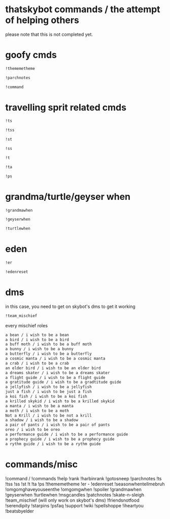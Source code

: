 # thatskybot commands / the attempt of helping others
please note that this is not completed yet.
# goofy cmds
```bash
!thememetheme
```
```bash
!parchnotes
```
```bash
!command
```
# travelling sprit related cmds

```bash
!ts
```
```bash
!tss
```
```bash
!st
```
```bash
!ss
```
```bash
!t
```
```bash
!ta
```
```bash
!ps
```
# grandma/turtle/geyser when
```bash
!grandmawhen
```
```bash
!geyserwhen
```
```bash
!turtlewhen
```
# eden 
```bash
!er
``` 
```bash
!edenreset
```
# dms
in this case, you need to get on skybot's dms to get it working
```bash
!team_mischief
```
every mischief roles 
```bash
a bean / i wish to be a bean
a bird / i wish to be a bird
a buff moth / i wish to be a buff moth
a bunny / i wish to be a bunny
a butterfly / i wish to be a butterfly
a cosmic manta / i wish to be a cosmic manta
a crab / i wish to be a crab 
an elder bird / i wish to be an elder bird 
a dreams skater / i wish to be a dreams skater
a flight guide / i wish to be a flight guide
a gratitude guide / i wish to be a gradtitude guide
a jellyfish / i wish to be a jellyfish
just a fish / i wish to be just a fish
a koi fish / i wish to be a koi fish
a krilled skykid / i wish to be a krilled skykid
a manta / i wish to be a manta
a moth / i wish to be a moth
Not a Krill / i wish to be not a krill
a shadow / i wish to be a shadow
a pair of pants / i wish to be a pair of pants
oreo / i wish to be oreo
a performance guide / i wish to be a performance guide
a prophecy guide / i wish to be a prophecy guide
a rythm guide / i wish to be a rythm guide
```
# commands/misc

!command / !commands
!help
!rank
!harbinrank
!gotosneep
!parchnotes
!ts
!tss
!ss
!st
!t 
!ta
!ps
!thememetheme
!er - !edenreset
!seasonwhentellmebruh
!omgomghaveyouseenthe
!omgomgwhen
!spoiler
!grandmawhen
!geyserwhen
!turtlewhen
!msgcandles
!patchnotes
!skate-n-sleigh
!team_mischief (will only work on skybot's dms)
!friendsnotfood
!serendipity
!starpins
!psfaq
!support
!wiki
!spellshoppe
!iheartyou
!beatsbyelder
